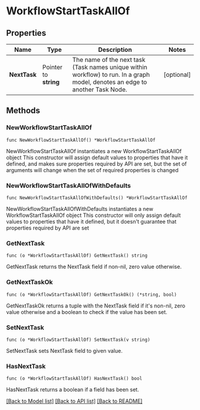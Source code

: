 # WorkflowStartTaskAllOf

## Properties

Name | Type | Description | Notes
------------ | ------------- | ------------- | -------------
**NextTask** | Pointer to **string** | The name of the next task (Task names unique within workflow) to run.  In a graph model, denotes an edge to another Task Node. | [optional] 

## Methods

### NewWorkflowStartTaskAllOf

`func NewWorkflowStartTaskAllOf() *WorkflowStartTaskAllOf`

NewWorkflowStartTaskAllOf instantiates a new WorkflowStartTaskAllOf object
This constructor will assign default values to properties that have it defined,
and makes sure properties required by API are set, but the set of arguments
will change when the set of required properties is changed

### NewWorkflowStartTaskAllOfWithDefaults

`func NewWorkflowStartTaskAllOfWithDefaults() *WorkflowStartTaskAllOf`

NewWorkflowStartTaskAllOfWithDefaults instantiates a new WorkflowStartTaskAllOf object
This constructor will only assign default values to properties that have it defined,
but it doesn't guarantee that properties required by API are set

### GetNextTask

`func (o *WorkflowStartTaskAllOf) GetNextTask() string`

GetNextTask returns the NextTask field if non-nil, zero value otherwise.

### GetNextTaskOk

`func (o *WorkflowStartTaskAllOf) GetNextTaskOk() (*string, bool)`

GetNextTaskOk returns a tuple with the NextTask field if it's non-nil, zero value otherwise
and a boolean to check if the value has been set.

### SetNextTask

`func (o *WorkflowStartTaskAllOf) SetNextTask(v string)`

SetNextTask sets NextTask field to given value.

### HasNextTask

`func (o *WorkflowStartTaskAllOf) HasNextTask() bool`

HasNextTask returns a boolean if a field has been set.


[[Back to Model list]](../README.md#documentation-for-models) [[Back to API list]](../README.md#documentation-for-api-endpoints) [[Back to README]](../README.md)


